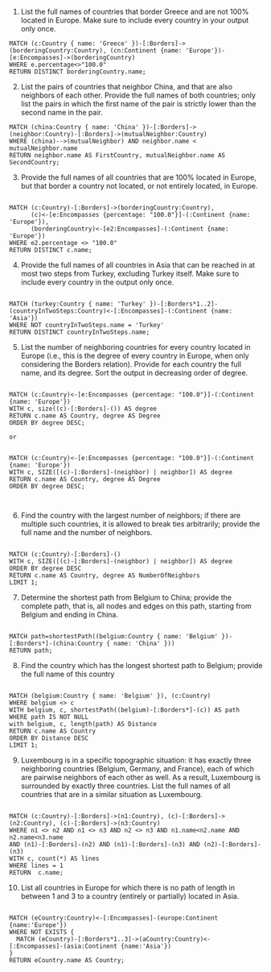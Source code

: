 1. List the full names of countries that border Greece and are not 100% located in Europe. Make
sure to include every country in your output only once.

```neo4j
MATCH (c:Country { name: 'Greece' })-[:Borders]->(borderingCountry:Country), (cn:Continent {name: 'Europe'})-[e:Encompasses]->(borderingCountry)
WHERE e.percentage<>"100.0"
RETURN DISTINCT borderingCountry.name;
```


2. List the pairs of countries that neighbor China, and that are also neighbors of each other.
Provide the full names of both countries; only list the pairs in which the first name of the pair
is strictly lower than the second name in the pair.

```neo4j
MATCH (china:Country { name: 'China' })-[:Borders]->(neighbor:Country)-[:Borders]->(mutualNeighbor:Country)
WHERE (china)-->(mutualNeighbor) AND neighbor.name < mutualNeighbor.name
RETURN neighbor.name AS FirstCountry, mutualNeighbor.name AS SecondCountry;
```
3. Provide the full names of all countries that are 100% located in Europe, but that border a
country not located, or not entirely located, in Europe.

```neo4j

MATCH (c:Country)-[:Borders]->(borderingCountry:Country), 
      (c)<-[e:Encompasses {percentage: "100.0"}]-(:Continent {name: 'Europe'}),
      (borderingCountry)<-[e2:Encompasses]-(:Continent {name: 'Europe'})
WHERE e2.percentage <> "100.0"
RETURN DISTINCT c.name;
```

4. Provide the full names of all countries in Asia that can be reached in at most two steps from
Turkey, excluding Turkey itself. Make sure to include every country in the output only once.

```neo4j

MATCH (turkey:Country { name: 'Turkey' })-[:Borders*1..2]-(countryInTwoSteps:Country)<-[:Encompasses]-(:Continent {name: 'Asia'})
WHERE NOT countryInTwoSteps.name = 'Turkey'
RETURN DISTINCT countryInTwoSteps.name;

```
5. List the number of neighboring countries for every country located in Europe (i.e., this is the
degree of every country in Europe, when only considering the Borders relation). Provide for
each country the full name, and its degree. Sort the output in decreasing order of degree.

```neo4j

MATCH (c:Country)<-[e:Encompasses {percentage: "100.0"}]-(:Continent {name: 'Europe'})
WITH c, size((c)-[:Borders]-()) AS degree
RETURN c.name AS Country, degree AS Degree
ORDER BY degree DESC;

or


MATCH (c:Country)<-[e:Encompasses {percentage: "100.0"}]-(:Continent {name: 'Europe'})
WITH c, SIZE([(c)-[:Borders]-(neighbor) | neighbor]) AS degree
RETURN c.name AS Country, degree AS Degree
ORDER BY degree DESC;



```


6. Find the country with the largest number of neighbors; if there are multiple such countries, it
is allowed to break ties arbitrarily; provide the full name and the number of neighbors.

```neo4j

MATCH (c:Country)-[:Borders]-()
WITH c, SIZE([(c)-[:Borders]-(neighbor) | neighbor]) AS degree
ORDER BY degree DESC
RETURN c.name AS Country, degree AS NumberOfNeighbors
LIMIT 1;

```
7. Determine the shortest path from Belgium to China; provide the complete path, that is, all
nodes and edges on this path, starting from Belgium and ending in China.

```neo4j

MATCH path=shortestPath((belgium:Country { name: 'Belgium' })-[:Borders*]-(china:Country { name: 'China' }))
RETURN path;

```

8. Find the country which has the longest shortest path to Belgium; provide the full name of this
country

```neo4j

MATCH (belgium:Country { name: 'Belgium' }), (c:Country)
WHERE belgium <> c
WITH belgium, c, shortestPath((belgium)-[:Borders*]-(c)) AS path
WHERE path IS NOT NULL
with belgium, c, length(path) AS Distance
RETURN c.name AS Country
ORDER BY Distance DESC
LIMIT 1;

```


9. Luxembourg is in a specific topographic situation: it has exactly three neighboring countries
(Belgium, Germany, and France), each of which are pairwise neighbors of each other as well.
As a result, Luxembourg is surrounded by exactly three countries. List the full names of all
countries that are in a similar situation as Luxembourg.

```neo4j

MATCH (c:Country)-[:Borders]->(n1:Country), (c)-[:Borders]->(n2:Country), (c)-[:Borders]->(n3:Country)
WHERE n1 <> n2 AND n1 <> n3 AND n2 <> n3 AND n1.name<n2.name AND n2.name<n3.name
AND (n1)-[:Borders]-(n2) AND (n1)-[:Borders]-(n3) AND (n2)-[:Borders]-(n3)
WITH c, count(*) AS lines
WHERE lines = 1
RETURN  c.name;

```


10. List all countries in Europe for which there is no path of length in between 1 and 3 to a country
(entirely or partially) located in Asia.


```neo4j

MATCH (eCountry:Country)<-[:Encompasses]-(europe:Continent {name:'Europe'})
WHERE NOT EXISTS {
  MATCH (eCountry)-[:Borders*1..3]->(aCountry:Country)<-[:Encompasses]-(asia:Continent {name:'Asia'})
}
RETURN eCountry.name AS Country;

```
